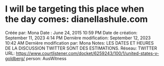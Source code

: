 # I will be targeting this place when the day comes: dianellashule.com

Créée par: Mona
Date : June 24, 2015 10:59 PM
Date de création: September 11, 2023 4:14 PM
Dernière modification: September 12, 2023 10:42 AM
Dernière modification par: Mona
Notes: LES DATES ET HEURES DE LA DISCUSSION TWITTER SONT DES ESTIMATIONS.
Réseau: TWITTER
URL: https://www.courtlistener.com/docket/6259243/100/1/united-states-v-goldberg/
person: AusWitness
